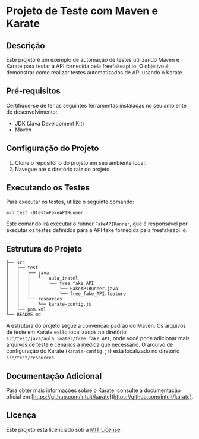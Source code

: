 # Projeto de Teste com Maven e Karate

## Descrição

Este projeto é um exemplo de automação de testes utilizando Maven e Karate para testar a API fornecida pela freefakeapi.io. O objetivo é demonstrar como realizar testes automatizados de API usando o Karate.

## Pré-requisitos

Certifique-se de ter as seguintes ferramentas instaladas no seu ambiente de desenvolvimento:

- JDK (Java Development Kit)
- Maven

## Configuração do Projeto

1. Clone o repositório do projeto em seu ambiente local.
2. Navegue até o diretório raiz do projeto.

## Executando os Testes

Para executar os testes, utilize o seguinte comando:

```shell
mvn test -Dtest=FakeAPIRunner
```

Este comando irá executar o runner `FakeAPIRunner`, que é responsável por executar os testes definidos para a API fake fornecida pela freefakeapi.io.

## Estrutura do Projeto

```
├── src
│   ├── test
│   │   ├── java
│   │   │   └── aula_inatel
│   │   │       └── free_fake_API
│   │   │           └── FakeAPIRunner.java
│   │   │           └── free_fake_API.feature
│   │   └── resources
│   │       └── karate-config.js
│   └── pom.xml
└── README.md
```

A estrutura do projeto segue a convenção padrão do Maven. Os arquivos de teste em Karate estão localizados no diretório `src/test/java/aula_inatel/free_fake_API`, onde você pode adicionar mais arquivos de teste e cenários à medida que necessário. O arquivo de configuração do Karate (`karate-config.js`) está localizado no diretório `src/test/resources`.

## Documentação Adicional

Para obter mais informações sobre o Karate, consulte a documentação oficial em [https://github.com/intuit/karate](https://github.com/intuit/karate).

## Licença

Este projeto está licenciado sob a [MIT License](LICENSE).
